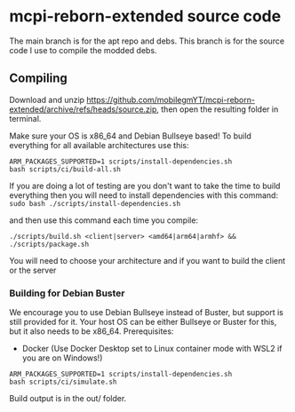 # mcpi-reborn-extended source code

The main branch is for the apt repo and debs. This branch is for the source code I use to compile the modded debs.

## Compiling
Download and unzip https://github.com/mobilegmYT/mcpi-reborn-extended/archive/refs/heads/source.zip, then open the resulting folder in terminal.

Make sure your OS is x86_64 and Debian Bullseye based!
To build everything for all available architectures use this:
```
ARM_PACKAGES_SUPPORTED=1 scripts/install-dependencies.sh
bash scripts/ci/build-all.sh
```
If you are doing a lot of testing are you don't want to take the time to build everything then you will need to install dependencies with this command:
`sudo bash ./scripts/install-dependencies.sh`

and then use this command each time you compile:

`./scripts/build.sh <client|server> <amd64|arm64|armhf> && ./scripts/package.sh`

You will need to choose your architecture and if you want to build the client or the server

### Building for Debian Buster
We encourage you to use Debian Bullseye instead of Buster, but support is still provided for it. Your host OS can be either Bullseye or Buster for this, but it also needs to be x86_64.
Prerequisites:
- Docker (Use Docker Desktop set to Linux container mode with WSL2 if you are on Windows!)

```
ARM_PACKAGES_SUPPORTED=1 scripts/install-dependencies.sh
bash scripts/ci/simulate.sh
```

Build output is in the out/ folder.
